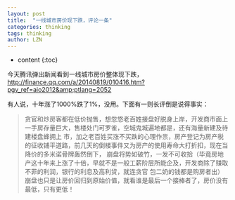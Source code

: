 ```yaml
---
layout: post
title:  "一线城市房价现下跌，评论一条" 
categories: thinking
tags: thinking
author: LZN
---
```


* content
{:toc}

今天腾讯弹出新闻看到一线城市房价整体现下跌，http://finance.qq.com/a/20140819/010416.htm?pgv_ref=aio2012&amp;ptlang=2052

有人说，十年涨了1000%跌了1%，没用。下面有一则长评倒是说得事实：
<blockquote>贪官和炒房客都在低价抛售，想忽悠老百姓接盘好脱身上岸，开发商市面上一手房存量巨大，售楼处门可罗雀，空城鬼城遍地都是，还有海量新建及待建楼盘蜂拥上 市，加之老百姓买涨不买跌的心理作祟，房产登记为房产税的征收铺平道路，前几天的倒楼事件又为房产的使用寿命大打折扣，现在当降价的多米诺骨牌轰然倒下， 崩盘将势如破竹，一发不可收拾（毕竟房地产这十年来上涨了十倍，早就不是一般工薪阶层所能企及，开发商除了赚取不菲的利润，银行的利息及高利贷，就连贪官 包二奶的钱都是购房者出）崩盘也只是让房价回归到原始价值，就看谁是最后一个接棒者了，房价没有最低，只有更低！</blockquote>